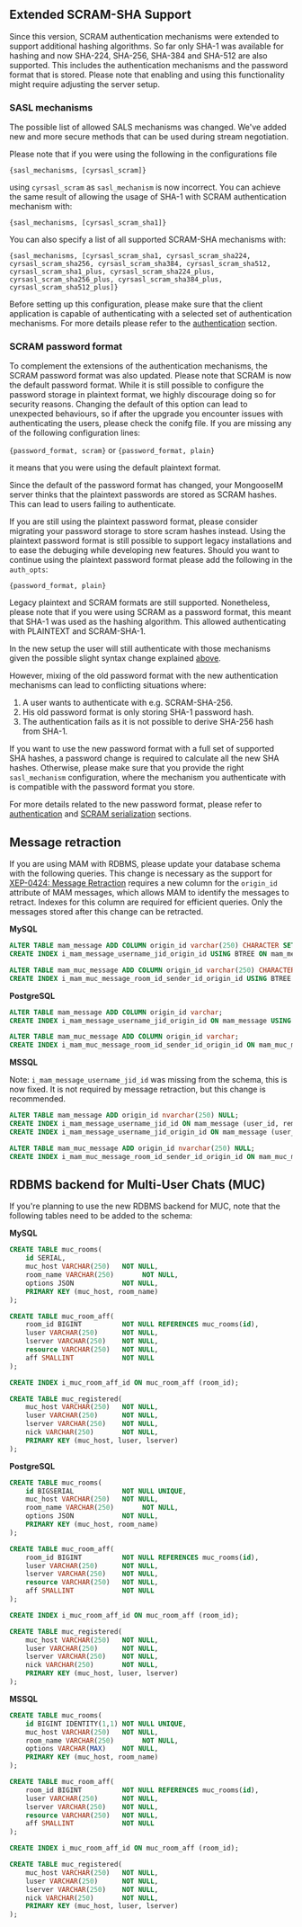 ## Extended SCRAM-SHA Support

Since this version, SCRAM authentication mechanisms were extended to support additional hashing algorithms.
So far only SHA-1 was available for hashing and now SHA-224, SHA-256, SHA-384 and SHA-512 are also supported.
This includes the authentication mechanisms and the password format that is stored.
Please note that enabling and using this functionality might require adjusting the server setup.

### SASL mechanisms

The possible list of allowed SALS mechanisms was changed. We've added new and more secure methods that can be used during stream negotiation.


Please note that if you were using the following in the configurations file

`{sasl_mechanisms, [cyrsasl_scram]}`

using `cyrsasl_scram` as `sasl_mechanism` is now incorrect.
You can achieve the same result of allowing the usage of SHA-1 with SCRAM authentication mechanism with:

`{sasl_mechanisms, [cyrsasl_scram_sha1]}`

You can also specify a list of all supported SCRAM-SHA mechanisms with:

`{sasl_mechanisms, [cyrsasl_scram_sha1, cyrsasl_scram_sha224, cyrsasl_scram_sha256, cyrsasl_scram_sha384, cyrsasl_scram_sha512, cyrsasl_scram_sha1_plus, cyrsasl_scram_sha224_plus, cyrsasl_scram_sha256_plus, cyrsasl_scram_sha384_plus, cyrsasl_scram_sha512_plus]}`

Before setting up this configuration, please make sure that the client application is capable of authenticating with a selected set of authentication mechanisms.
For more details please refer to the [authentication](../../Advanced-configuration#authentication) section.

### SCRAM password format

To complement the extensions of the authentication mechanisms, the SCRAM password format was also updated.
Please note that SCRAM is now the default password format.
While it is still possible to configure the password storage in plaintext format, we highly discourage doing so for security reasons.
Changing the default of this option can lead to unexpected behaviours, so if after the upgrade you encounter issues with authenticating the users, please check the conifg file.
If you are missing any of the following configuration lines:

`{password_format, scram}` or `{password_format, plain}`

it means that you were using the default plaintext format.

Since the default of the password format has changed, your MongooseIM server thinks that the plaintext passwords are stored as SCRAM hashes.
This can lead to users failing to authenticate.

If you are still using the plaintext password format, please consider migrating your password storage to store scram hashes instead.
Using the plaintext password format is still possible to support legacy installations and to ease the debuging while developing new features.
Should you want to continue using the plaintext password format please add the following in the `auth_opts`:

`{password_format, plain}`

Legacy plaintext and SCRAM formats are still supported.
Nonetheless, please note that if you were using SCRAM as a password format, this meant that SHA-1 was used as the hashing algorithm.
This allowed authenticating with PLAINTEXT and SCRAM-SHA-1.

In the new setup the user will still authenticate with those mechanisms given the possible slight syntax change explained [above](#sasl-mechanisms).

However, mixing of the old password format with the new authentication mechanisms can lead to conflicting situations where:

1. A user wants to authenticate with e.g. SCRAM-SHA-256.
2. His old password format is only storing SHA-1 password hash.
3. The authentication fails as it is not possible to derive SHA-256 hash from SHA-1.

If you want to use the new password format with a full set of supported SHA hashes, a password change is required to calculate all the new SHA hashes.
Otherwise, please make sure that you provide the right `sasl_mechanism` configuration, where the mechanism you authenticate with is compatible with the password format you store.

For more details related to the new password format, please refer to [authentication](../../Advanced-configuration#authentication) and [SCRAM serialization](../developers-guide/SCRAM-serialization.md) sections.

## Message retraction

If you are using MAM with RDBMS, please update your database schema with the following queries. This change is necessary as the support for [XEP-0424: Message Retraction](http://xmpp.org/extensions/xep-0424.html) requires a new column for the `origin_id` attribute of MAM messages, which allows MAM to identify the messages to retract. Indexes for this column are required for efficient queries. Only the messages stored after this change can be retracted.

**MySQL**
```sql
ALTER TABLE mam_message ADD COLUMN origin_id varchar(250) CHARACTER SET binary;
CREATE INDEX i_mam_message_username_jid_origin_id USING BTREE ON mam_message (user_id, remote_bare_jid, origin_id);

ALTER TABLE mam_muc_message ADD COLUMN origin_id varchar(250) CHARACTER SET binary;
CREATE INDEX i_mam_muc_message_room_id_sender_id_origin_id USING BTREE ON mam_muc_message (room_id, sender_id, origin_id);
```

**PostgreSQL**
```sql
ALTER TABLE mam_message ADD COLUMN origin_id varchar;
CREATE INDEX i_mam_message_username_jid_origin_id ON mam_message USING BTREE (user_id, remote_bare_jid, origin_id);

ALTER TABLE mam_muc_message ADD COLUMN origin_id varchar;
CREATE INDEX i_mam_muc_message_room_id_sender_id_origin_id ON mam_muc_message USING BTREE (room_id, sender_id, origin_id);
```

**MSSQL**

Note: `i_mam_message_username_jid_id` was missing from the schema, this is now fixed. It is not required by message retraction, but this change is recommended.

```sql
ALTER TABLE mam_message ADD origin_id nvarchar(250) NULL;
CREATE INDEX i_mam_message_username_jid_id ON mam_message (user_id, remote_bare_jid, id);
CREATE INDEX i_mam_message_username_jid_origin_id ON mam_message (user_id, remote_bare_jid, origin_id);

ALTER TABLE mam_muc_message ADD origin_id nvarchar(250) NULL;
CREATE INDEX i_mam_muc_message_room_id_sender_id_origin_id ON mam_muc_message (room_id, sender_id, origin_id);
```

## RDBMS backend for Multi-User Chats (MUC)

If you're planning to use the new RDBMS backend for MUC, note that the following tables need to be added to the schema:

**MySQL**
```sql
CREATE TABLE muc_rooms(
    id SERIAL,
    muc_host VARCHAR(250)   NOT NULL,
    room_name VARCHAR(250)       NOT NULL,
    options JSON            NOT NULL,
    PRIMARY KEY (muc_host, room_name)
);

CREATE TABLE muc_room_aff(
    room_id BIGINT          NOT NULL REFERENCES muc_rooms(id),
    luser VARCHAR(250)      NOT NULL,
    lserver VARCHAR(250)    NOT NULL,
    resource VARCHAR(250)   NOT NULL,
    aff SMALLINT            NOT NULL
);

CREATE INDEX i_muc_room_aff_id ON muc_room_aff (room_id);

CREATE TABLE muc_registered(
    muc_host VARCHAR(250)   NOT NULL,
    luser VARCHAR(250)      NOT NULL,
    lserver VARCHAR(250)    NOT NULL,
    nick VARCHAR(250)       NOT NULL,
    PRIMARY KEY (muc_host, luser, lserver)
);
```

**PostgreSQL**
```sql
CREATE TABLE muc_rooms(
    id BIGSERIAL            NOT NULL UNIQUE,
    muc_host VARCHAR(250)   NOT NULL,
    room_name VARCHAR(250)       NOT NULL,
    options JSON            NOT NULL,
    PRIMARY KEY (muc_host, room_name)
);

CREATE TABLE muc_room_aff(
    room_id BIGINT          NOT NULL REFERENCES muc_rooms(id),
    luser VARCHAR(250)      NOT NULL,
    lserver VARCHAR(250)    NOT NULL,
    resource VARCHAR(250)   NOT NULL,
    aff SMALLINT            NOT NULL
);

CREATE INDEX i_muc_room_aff_id ON muc_room_aff (room_id);

CREATE TABLE muc_registered(
    muc_host VARCHAR(250)   NOT NULL,
    luser VARCHAR(250)      NOT NULL,
    lserver VARCHAR(250)    NOT NULL,
    nick VARCHAR(250)       NOT NULL,
    PRIMARY KEY (muc_host, luser, lserver)
);
```

**MSSQL**
```sql
CREATE TABLE muc_rooms(
    id BIGINT IDENTITY(1,1) NOT NULL UNIQUE,
    muc_host VARCHAR(250)   NOT NULL,
    room_name VARCHAR(250)       NOT NULL,
    options VARCHAR(MAX)    NOT NULL,
    PRIMARY KEY (muc_host, room_name)
);

CREATE TABLE muc_room_aff(
    room_id BIGINT          NOT NULL REFERENCES muc_rooms(id),
    luser VARCHAR(250)      NOT NULL,
    lserver VARCHAR(250)    NOT NULL,
    resource VARCHAR(250)   NOT NULL,
    aff SMALLINT            NOT NULL
);

CREATE INDEX i_muc_room_aff_id ON muc_room_aff (room_id);

CREATE TABLE muc_registered(
    muc_host VARCHAR(250)   NOT NULL,
    luser VARCHAR(250)      NOT NULL,
    lserver VARCHAR(250)    NOT NULL,
    nick VARCHAR(250)       NOT NULL,
    PRIMARY KEY (muc_host, luser, lserver)
);
```
